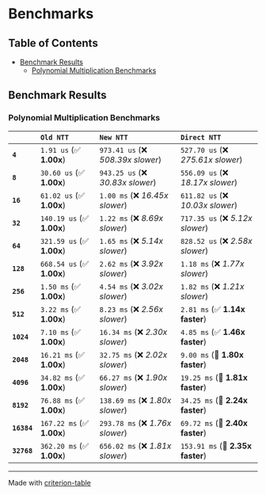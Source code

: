 # Benchmarks

## Table of Contents

- [Benchmark Results](#benchmark-results)
    - [Polynomial Multiplication Benchmarks](#polynomial-multiplication-benchmarks)

## Benchmark Results

### Polynomial Multiplication Benchmarks

|             | `Old NTT`                 | `New NTT`                          | `Direct NTT`                        |
|:------------|:--------------------------|:-----------------------------------|:----------------------------------- |
| **`4`**     | `1.91 us` (✅ **1.00x**)   | `973.41 us` (❌ *508.39x slower*)   | `527.70 us` (❌ *275.61x slower*)    |
| **`8`**     | `30.60 us` (✅ **1.00x**)  | `943.25 us` (❌ *30.83x slower*)    | `556.09 us` (❌ *18.17x slower*)     |
| **`16`**    | `61.02 us` (✅ **1.00x**)  | `1.00 ms` (❌ *16.45x slower*)      | `611.82 us` (❌ *10.03x slower*)     |
| **`32`**    | `140.19 us` (✅ **1.00x**) | `1.22 ms` (❌ *8.69x slower*)       | `717.35 us` (❌ *5.12x slower*)      |
| **`64`**    | `321.59 us` (✅ **1.00x**) | `1.65 ms` (❌ *5.14x slower*)       | `828.52 us` (❌ *2.58x slower*)      |
| **`128`**   | `668.54 us` (✅ **1.00x**) | `2.62 ms` (❌ *3.92x slower*)       | `1.18 ms` (❌ *1.77x slower*)        |
| **`256`**   | `1.50 ms` (✅ **1.00x**)   | `4.54 ms` (❌ *3.02x slower*)       | `1.82 ms` (❌ *1.21x slower*)        |
| **`512`**   | `3.22 ms` (✅ **1.00x**)   | `8.23 ms` (❌ *2.56x slower*)       | `2.81 ms` (✅ **1.14x faster**)      |
| **`1024`**  | `7.10 ms` (✅ **1.00x**)   | `16.34 ms` (❌ *2.30x slower*)      | `4.85 ms` (✅ **1.46x faster**)      |
| **`2048`**  | `16.21 ms` (✅ **1.00x**)  | `32.75 ms` (❌ *2.02x slower*)      | `9.00 ms` (🚀 **1.80x faster**)      |
| **`4096`**  | `34.82 ms` (✅ **1.00x**)  | `66.27 ms` (❌ *1.90x slower*)      | `19.25 ms` (🚀 **1.81x faster**)     |
| **`8192`**  | `76.88 ms` (✅ **1.00x**)  | `138.69 ms` (❌ *1.80x slower*)     | `34.25 ms` (🚀 **2.24x faster**)     |
| **`16384`** | `167.22 ms` (✅ **1.00x**) | `293.78 ms` (❌ *1.76x slower*)     | `69.72 ms` (🚀 **2.40x faster**)     |
| **`32768`** | `362.20 ms` (✅ **1.00x**) | `656.02 ms` (❌ *1.81x slower*)     | `153.91 ms` (🚀 **2.35x faster**)    |

---
Made with [criterion-table](https://github.com/nu11ptr/criterion-table)

